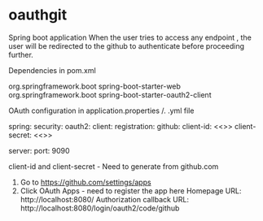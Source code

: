 # oauthgit

Spring boot application
When the user tries to access any endpoint , the user will be redirected to the github to authenticate before proceeding further.

Dependencies in pom.xml
   
<dependency>
   <groupId>org.springframework.boot</groupId>
   <artifactId>spring-boot-starter-web</artifactId>
</dependency>
<dependency>
   <groupId>org.springframework.boot</groupId>
   <artifactId>spring-boot-starter-oauth2-client</artifactId>
</dependency>


OAuth configuration in application.properties /. .yml file 

spring:
  security:
    oauth2:
      client:
        registration:
          github:
            client-id: <<>>
            client-secret: <<>>

server:
    port: 9090


client-id and client-secret  -  Need to generate from github.com

1) Go to https://github.com/settings/apps
2) Click OAuth Apps - need to register the app here
Homepage URL: http://localhost:8080/
Authorization callback URL: http://localhost:8080/login/oauth2/code/github
